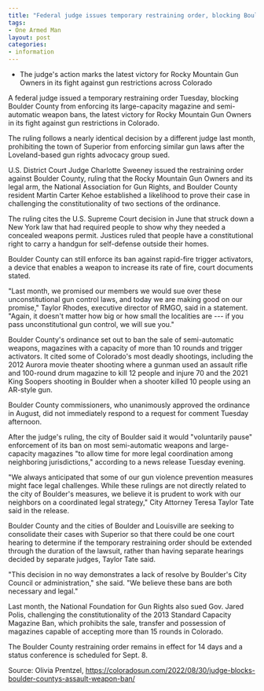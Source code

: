 ```yaml
---
title: "Federal judge issues temporary restraining order, blocking Boulder County's ban of some semi-automatic weapons"
tags:
- One Armed Man
layout: post
categories:
- information
---
```


- The judge's action marks the latest victory for Rocky Mountain Gun Owners in its fight against gun restrictions across Colorado

A federal judge issued a temporary restraining order Tuesday, blocking Boulder County from enforcing its large-capacity magazine and semi-automatic weapon bans, the latest victory for Rocky Mountain Gun Owners in its fight against gun restrictions in Colorado.

The ruling follows a nearly identical decision by a different judge last month, prohibiting the town of Superior from enforcing similar gun laws after the Loveland-based gun rights advocacy group sued.

U.S. District Court Judge Charlotte Sweeney issued the restraining order against Boulder County, ruling that the Rocky Mountain Gun Owners and its legal arm, the National Association for Gun Rights, and Boulder County resident Martin Carter Kehoe established a likelihood to prove their case in challenging the constitutionality of two sections of the ordinance.

The ruling cites the U.S. Supreme Court decision in June that struck down a New York law that had required people to show why they needed a concealed weapons permit. Justices ruled that people have a constitutional right to carry a handgun for self-defense outside their homes.

Boulder County can still enforce its ban against rapid-fire trigger activators, a device that enables a weapon to increase its rate of fire, court documents stated.

"Last month, we promised our members we would sue over these unconstitutional gun control laws, and today we are making good on our promise," Taylor Rhodes, executive director of RMGO, said in a statement. "Again, it doesn't matter how big or how small the localities are --- if you pass unconstitutional gun control, we will sue you."

Boulder County's ordinance set out to ban the sale of semi-automatic weapons, magazines with a capacity of more than 10 rounds and trigger activators. It cited some of Colorado's most deadly shootings, including the 2012 Aurora movie theater shooting where a gunman used an assault rifle and 100-round drum magazine to kill 12 people and injure 70 and the 2021 King Soopers shooting in Boulder when a shooter killed 10 people using an AR-style gun.

Boulder County commissioners, who unanimously approved the ordinance in August, did not immediately respond to a request for comment Tuesday afternoon.

After the judge's ruling, the city of Boulder said it would "voluntarily pause" enforcement of its ban on most semi-automatic weapons and large-capacity magazines "to allow time for more legal coordination among neighboring jurisdictions," according to a news release Tuesday evening.

"We always anticipated that some of our gun violence prevention measures might face legal challenges. While these rulings are not directly related to the city of Boulder's measures, we believe it is prudent to work with our neighbors on a coordinated legal strategy," City Attorney Teresa Taylor Tate said in the release.

Boulder County and the cities of Boulder and Louisville are seeking to consolidate their cases with Superior so that there could be one court hearing to determine if the temporary restraining order should be extended through the duration of the lawsuit, rather than having separate hearings decided by separate judges, Taylor Tate said.

"This decision in no way demonstrates a lack of resolve by Boulder's City Council or administration," she said. "We believe these bans are both necessary and legal."

Last month, the National Foundation for Gun Rights also sued Gov. Jared Polis, challenging the constitutionality of the 2013 Standard Capacity Magazine Ban, which prohibits the sale, transfer and possession of magazines capable of accepting more than 15 rounds in Colorado.

The Boulder County restraining order remains in effect for 14 days and a status conference is scheduled for Sept. 8.

Source: Olivia Prentzel, https://coloradosun.com/2022/08/30/judge-blocks-boulder-countys-assault-weapon-ban/